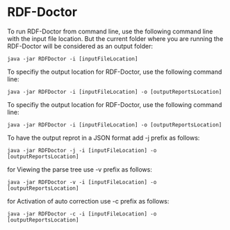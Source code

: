 # RDF-Doctor

To run RDF-Doctor from command line, use the following command line with the input file location. But the current folder where you are running the RDF-Doctor will be considered as an output folder:
```
java -jar RDFDoctor -i [inputFileLocation]
```
To specifiy the output location for RDF-Doctor, use the following command line:
```
java -jar RDFDoctor -i [inputFileLocation] -o [outputReportsLocation]
```
To specifiy the output location for RDF-Doctor, use the following command line:
```
java -jar RDFDoctor -i [inputFileLocation] -o [outputReportsLocation]
```
To have the output reprot in a JSON format add -j prefix as follows:
```
java -jar RDFDoctor -j -i [inputFileLocation] -o [outputReportsLocation]
```
for Viewing the parse tree use -v prefix as follows:
```
java -jar RDFDoctor -v -i [inputFileLocation] -o [outputReportsLocation]
```
for Activation of auto correction use -c prefix as follows:
```
java -jar RDFDoctor -c -i [inputFileLocation] -o [outputReportsLocation]
```
